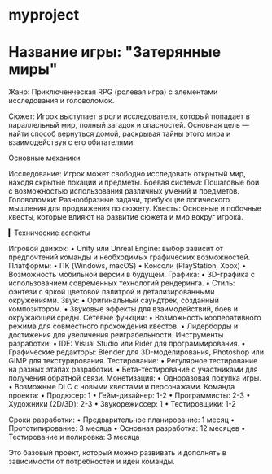 # myproject
# Название игры: "Затерянные миры"
Жанр: Приключенческая RPG (ролевая игра) с элементами исследования и головоломок.

Сюжет: Игрок выступает в роли исследователя, который попадает в параллельный мир, полный загадок и опасностей. Основная цель — найти способ вернуться домой, раскрывая тайны этого мира и взаимодействуя с его обитателями.

Основные механики

Исследование: Игрок может свободно исследовать открытый мир, находя скрытые локации и предметы. Боевая система: Пошаговые бои с возможностью использования различных умений и предметов. Головоломки: Разнообразные задачи, требующие логического мышления для продвижения по сюжету. Квесты: Основные и побочные квесты, которые влияют на развитие сюжета и мир вокруг игрока. 

▎Технические аспекты

Игровой движок: • Unity или Unreal Engine: выбор зависит от предпочтений команды и необходимых графических возможностей. Платформы: • ПК (Windows, macOS) • Консоли (PlayStation, Xbox) • Возможность мобильной версии в будущем. Графика: • 3D-графика с использованием современных технологий рендеринга. • Стиль: фэнтези с яркой цветовой палитрой и детализированными окружениями. Звук: • Оригинальный саундтрек, созданный композитором. • Звуковые эффекты для взаимодействий, боев и окружающей среды. Сетевые функции: • Возможность кооперативного режима для совместного прохождения квестов. • Лидерборды и достижения для увеличения реиграбельности. Инструменты разработки: • IDE: Visual Studio или Rider для программирования. • Графические редакторы: Blender для 3D-моделирования, Photoshop или GIMP для текстурирования. Тестирование: • Регулярное тестирование на разных этапах разработки. • Бета-тестирование с участниками для получения обратной связи. Монетизация: • Одноразовая покупка игры. • Возможные DLC с новыми квестами и персонажами. Команда проекта: • Продюсер: 1 • Гейм-дизайнер: 1-2 • Программисты: 2-3 • Художники (2D/3D): 2-3 • Звукорежиссер: 1 • Тестировщики: 1-2

Сроки разработки: • Предварительное планирование: 1 месяц • Прототипирование: 3 месяца • Основная разработка: 12 месяцев • Тестирование и полировка: 3 месяца

Это базовый проект, который можно развивать и дополнять в зависимости от потребностей и идей команды.
